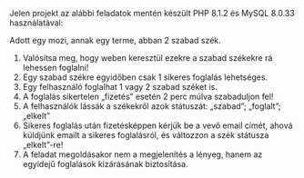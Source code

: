 Jelen projekt az alábbi feladatok mentén készült PHP 8.1.2 és MySQL 8.0.33 használatával:

Adott egy mozi, annak egy terme, abban 2 szabad szék.
1. Valósítsa meg, hogy weben keresztül ezekre a szabad székekre rá lehessen foglalni!
2. Egy szabad székre egyidőben csak 1 sikeres foglalás lehetséges.
3. Egy felhasználó foglalhat 1 vagy 2 szabad széket is.
4. A foglalás sikertelen „fizetés” esetén 2 perc múlva szabaduljon fel!
5. A felhasználók lássák a székekről azok státuszát: „szabad”; „foglalt”; „elkelt”
6. Sikeres foglalás után fizetésképpen kérjük be a vevő email címét, ahová küldjünk emailt a
   sikeres foglalásról, és változzon a szék státusza „elkelt”-re!
7. A feladat megoldásakor nem a megjelenítés a lényeg, hanem az egyidejű foglalások
   kizárásának biztosítása.